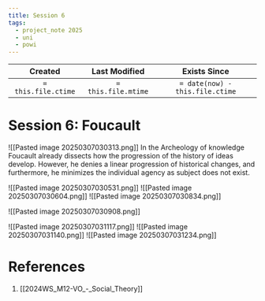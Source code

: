 ```yaml
---
title: Session 6
tags:
  - project_note 2025
  - uni
  - powi
---
```

|     Created      |  Last Modified   |       Exists Since        |
|:----------------:|:----------------:|:----------------:|
| `= this.file.ctime` | `= this.file.mtime` | `= date(now) - this.file.ctime`|

# Session 6: Foucault
![[Pasted image 20250307030313.png]]
In the Archeology of knowledge Foucault already dissects how the progression of the history of ideas develop. However, he denies a linear progression of historical changes, and furthermore, he minimizes the individual agency as subject does not exist.

![[Pasted image 20250307030531.png]]
![[Pasted image 20250307030604.png]]
![[Pasted image 20250307030834.png]]

![[Pasted image 20250307030908.png]]

![[Pasted image 20250307031117.png]]
![[Pasted image 20250307031140.png]]
![[Pasted image 20250307031234.png]]
# References
1. [[2024WS_M12-VO_-_Social_Theory]]